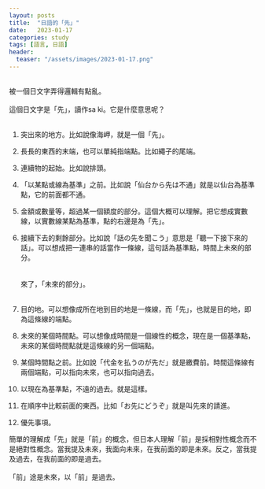 ```yaml
---
layout: posts
title:  "日語的「先」"
date:   2023-01-17
categories: study
tags: [語言, 日語]
header: 
  teaser: "/assets/images/2023-01-17.png"
---
```

<br>
被一個日文字弄得邏輯有點亂。<br><br>
這個日文字是「先」，讀作sa ki。它是什麼意思呢？<br><br>

1. 突出來的地方。比如說像海岬，就是一個「先」。<br>
2. 長長的東西的末端，也可以單純指端點。比如繩子的尾端。<br>
3. 連續物的起始。比如說排頭。<br>
4. 「以某點或線為基準」之前。比如說「仙台から先は不通」就是以仙台為基準點，它的前面都不通。<br>
5. 金額或數量等，超過某一個額度的部分。這個大概可以理解。把它想成實數線，以實數線某點為基準，點的右邊是為「先」。<br>
6. 接續下去的剩餘部分。比如說「話の先を聞こう」意思是「聽一下接下來的話」。可以想成把一連串的話當作一條線，這句話為基準點，時間上未來的部分。<br>
    <br><br>
    來了，「未來的部分」。<br><br>

7. 目的地。可以想像成所在地到目的地是一條線，而「先」，也就是目的地，即為這條線的端點。<br>
8. 未來的某個時間點。可以想像成時間是一個線性的概念，現在是一個基準點，未來的某個時間點就是這條線的另一個端點。<br>
9. 某個時間點之前。比如說「代金を払うのが先だ」就是繳費前。時間這條線有兩個端點，可以指向未來，也可以指向過去。<br>
10. 以現在為基準點，不遠的過去。就是這樣。<br>
11. 在順序中比較前面的東西。比如「お先にどうぞ」就是叫先來的請進。<br>
12. 優先事項。<br>

簡單的理解成「先」就是「前」的概念，但日本人理解「前」是採相對性概念而不是絕對性概念。當我提及未來，我面向未來，在我前面的即是未來。反之，當我提及過去，在我前面的即是過去。<br><br>
「前」途是未來，以「前」是過去。<br><br>